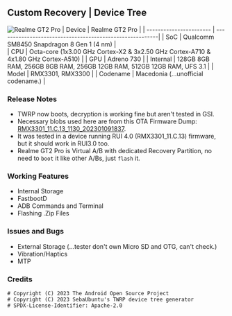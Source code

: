 ## Custom Recovery | Device Tree
![Realme GT2 Pro](https://github.com/cd-Spidey/Random/blob/main/screenshots/BackgroundEraser_20230222_122215170.png)
| Device                  | Realme GT2 Pro                                          |
| ----------------------- | ---------------------------------------------------------|
| SoC                     | Qualcomm SM8450 Snapdragon 8 Gen 1 (4 nm)                      |      
| CPU                     | Octa-core (1x3.00 GHz Cortex-X2 & 3x2.50 GHz Cortex-A710 & 4x1.80 GHz Cortex-A510)  |
| GPU                     | Adreno 730                                             |
| Internal                | 128GB 8GB RAM, 256GB 8GB RAM, 256GB 12GB RAM, 512GB 12GB RAM, UFS 3.1                 |
| Model                   | RMX3301, RMX3300 |
| Codename                | Macedonia (...unofficial codename.) |

### Release Notes
* TWRP now boots, decryption is working fine but aren't tested in GSI.
* Necessary blobs used here are from this OTA Firmware Dump: [RMX3301_11.C.13_1130_202301091837](https://gitlab.com/firmware-dump/android_dump_realme_RMX3301).
* It was tested in a device running RUI 4.0 (RMX3301_11.C.13) firmware, but it should work in RUI3.0 too.
* Realme GT2 Pro is Virtual A/B with dedicated Recovery Partition, no need to `boot` it like other A/Bs, just `flash` it.

### Working Features
* Internal Storage
* FastbootD
* ADB Commands and Terminal
* Flashing .Zip Files

### Issues and Bugs
* External Storage (...tester don't own Micro SD and OTG, can't check.)
* Vibration/Haptics
* MTP

### Credits
```
# Copyright (C) 2023 The Android Open Source Project
# Copyright (C) 2023 SebaUbuntu's TWRP device tree generator
# SPDX-License-Identifier: Apache-2.0
```
